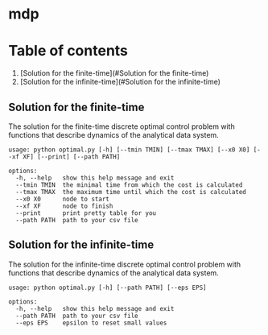 # mdp

# Table of contents
1. [Solution for the finite-time](#Solution for the finite-time)
2. [Solution for the infinite-time](#Solution for the infinite-time)


## Solution for the finite-time

The solution for the finite-time discrete optimal control problem with functions that describe dynamics of the analytical data system.
```
usage: python optimal.py [-h] [--tmin TMIN] [--tmax TMAX] [--x0 X0] [--xf XF] [--print] [--path PATH]

options:
  -h, --help   show this help message and exit
  --tmin TMIN  the minimal time from which the cost is calculated
  --tmax TMAX  the maximum time until which the cost is calculated
  --x0 X0      node to start
  --xf XF      node to finish
  --print      print pretty table for you
  --path PATH  path to your csv file
```

## Solution for the infinite-time

The solution for the infinite-time discrete optimal control problem with functions that describe dynamics of the analytical data system.

```
usage: python optimal.py [-h] [--path PATH] [--eps EPS]

options:
  -h, --help   show this help message and exit
  --path PATH  path to your csv file
  --eps EPS    epsilon to reset small values
```